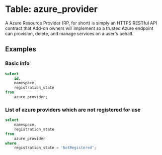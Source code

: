 # Table: azure_provider

A Azure Resource Provider (RP, for short) is simply an HTTPS RESTful API contract that Add-on owners will implement so a trusted Azure endpoint can provision, delete, and manage services on a user's behalf.

## Examples

### Basic info

```sql
select
	id,
	namespace,
	registration_state
from
	azure_provider;
```


### List of azure providers which are not registered for use

```sql
select
	namespace,
	registration_state
from
	azure_provider
where
	registration_state = 'NotRegistered';
```
